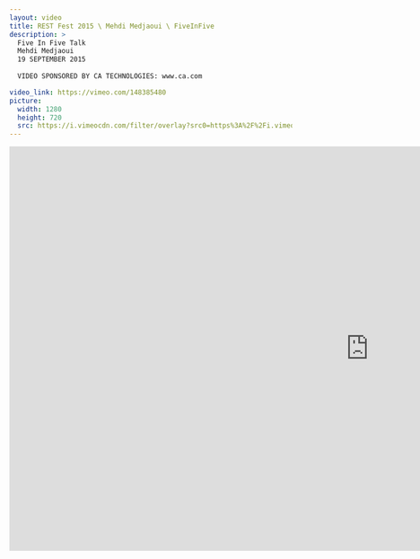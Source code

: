 ```yaml
---
layout: video
title: REST Fest 2015 \ Mehdi Medjaoui \ FiveInFive
description: >
  Five In Five Talk
  Mehdi Medjaoui
  19 SEPTEMBER 2015
  
  VIDEO SPONSORED BY CA TECHNOLOGIES: www.ca.com

video_link: https://vimeo.com/148385480
picture:
  width: 1280
  height: 720
  src: https://i.vimeocdn.com/filter/overlay?src0=https%3A%2F%2Fi.vimeocdn.com%2Fvideo%2F547319200_1280x720.jpg&src1=http%3A%2F%2Ff.vimeocdn.com%2Fp%2Fimages%2Fcrawler_play.png
---
```

<iframe src="https://player.vimeo.com/video/148385480?title=0&byline=0&portrait=0&badge=0&autopause=0&player_id=0" width="1280" height="720" frameborder="0" title="REST Fest 2015 \ Mehdi Medjaoui \ FiveInFive" webkitallowfullscreen mozallowfullscreen allowfullscreen></iframe>